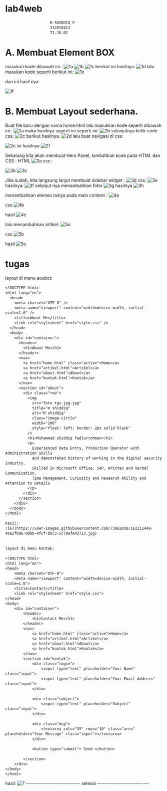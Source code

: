 # lab4web
                        M SHIDDIQ F
                        312010413
                        TI.20.B2

# A. Membuat Element BOX
masukan kode dibawah ini :
![1a](https://user-images.githubusercontent.com/73062038/162205417-70b553cb-2160-454f-8ded-59d272e89619.jpg)
![1b](https://user-images.githubusercontent.com/73062038/162205420-b97b4e7b-207b-4bb5-94b5-a447a8f83fcb.jpg)
![1c](https://user-images.githubusercontent.com/73062038/162205427-d3d354b6-cf47-4fff-8d2e-bf79afd3722a.jpg)
berikut ini hasilnya:
![1d](https://user-images.githubusercontent.com/73062038/162205544-002daed9-bee9-4308-b60f-e11f39cd7fc0.jpg)
lalu masukan kode seperti berikut ini:
![1e](https://user-images.githubusercontent.com/73062038/162205656-8dc77bf5-6031-4e9d-9d25-2b82698778fd.jpg)

dan ini hasil nya:

![1f](https://user-images.githubusercontent.com/73062038/162205679-e35bb99e-916d-4ea3-908e-4ff51730d7b3.jpg)

# B. Membuat Layout sederhana.
Buat file baru dengan nama home.html lalu masukkan kode seperti dibawah ini :
![2a](https://user-images.githubusercontent.com/73062038/162206491-84d08b3b-6d14-4c2f-b1e5-1bab8e9befa2.jpg)
maka hasilnya seperti ini seperti ini:
![2b](https://user-images.githubusercontent.com/73062038/162206603-0bd9c511-1b57-48ea-bb48-2999e2b2c1f5.jpg)
selanjutnya ketik code css:
![2c](https://user-images.githubusercontent.com/73062038/162207038-a22dc217-edf5-4eab-a820-0e0d6d0f599e.jpg)
berikut hasilnya.
![2d](https://user-images.githubusercontent.com/73062038/162207085-a7e78199-9da7-4962-95a1-6ac23f8359f7.jpg)
lalu buat navigasi di css:

![2e](https://user-images.githubusercontent.com/73062038/162207313-a814a6c0-1f95-402c-a122-d9f3db9ee22d.jpg)
ini hasilnya
![2f](https://user-images.githubusercontent.com/73062038/162207334-bbb7b424-297d-4b1d-b93e-dae0b93c8d98.jpg)


Sekarang kita akan membuat Hero Panel, tambahkan kode pada HTML dan CSS : HTML
![3a](https://user-images.githubusercontent.com/73062038/162208321-a416035a-3b8b-4674-9e90-d96bad580d4a.jpg)
css :

![3b](https://user-images.githubusercontent.com/73062038/162208414-e807e1ea-6a78-4e5d-a235-f9f9c8bcefae.jpg)
![3c](https://user-images.githubusercontent.com/73062038/162208436-ec50a6d1-f6af-47b1-b06f-3b42cb37fac4.jpg)

Jika sudah, kita langsung lanjut membuat sidebar widget :
![3d](https://user-images.githubusercontent.com/73062038/162208742-eeef6cea-2093-4c6b-9432-bad06ca15af1.jpg)
css:
![3e](https://user-images.githubusercontent.com/73062038/162208767-5f63982a-c66c-4fd7-a17d-b15b0068a51a.jpg)
hasilnya:
![3f](https://user-images.githubusercontent.com/73062038/162208843-3668ce81-b1c0-4387-a4dc-4d9b923e2fd9.jpg)
selanjut nya menambahkan foter
![3g](https://user-images.githubusercontent.com/73062038/162209398-90539ddb-fbbb-462f-b917-b82169d45352.jpg)
hasilnya
![3h](https://user-images.githubusercontent.com/73062038/162209449-f5f809f8-41b8-40e3-b8d9-f3ff628e2fc3.jpg)

menambahkan elemen lainya pada main content :
![4a](https://user-images.githubusercontent.com/73062038/162209838-b1fce362-4012-429e-8dfc-551b47f6c03d.jpg)

css
![4b](https://user-images.githubusercontent.com/73062038/162209865-ad8c0910-e3ab-4b8a-90e8-6ca48dfb5403.jpg)

hasil
![4c](https://user-images.githubusercontent.com/73062038/162209902-01232ad4-ed1b-41af-b0b7-4ef4f1e3c9b8.jpg)

lalu menambahkan artikel:
![5a](https://user-images.githubusercontent.com/73062038/162210387-5f8c605b-22cd-47a2-900f-ef333d7b576d.jpg)

css
![5b](https://user-images.githubusercontent.com/73062038/162210419-a9bfa211-3078-4a1c-8d4d-7632d76c9ffe.jpg)

hasil
![5c](https://user-images.githubusercontent.com/73062038/162210446-70628a9d-688a-4df7-9f27-e4d2509966e1.jpg)

# tugas 
layout di menu aoubot:

    <!DOCTYPE html>
    <html lang="en">
      <head>
        <meta charset="UTF-8" />
        <meta name="viewport" content="width=device-width, initial-scale=1.0" />
        <title>About Me</title>
        <link rel="stylesheet" href="style.css" />
      </head>
      <body>
        <div id="container">
          <header>
            <h1>About Me</h1>
          </header>
          <nav>
            <a href="home.html" class="active">Home</a>
            <a href="artikel.html">Artikel</a>
            <a href="about.html">About</a>
            <a href="kontak.html">Kontak</a>
          </nav>
          <section id="about">
            <div class="row">
              <img
                src="foto tgs.jpg.jpg"
                title="m shiddiq"
                alt="M shiddiq"
                class="image-circle"
                width="200"
                style="float: left; border: 2px solid black"
              />
              <h1>Muhammad shiddiq fadlurrohman</h1>
              <p>
                Experienced Data Entry, Production Operator with Administration Skills
                and demonstated history of working in the digital security industry.
                Skilled in Microsoft Office, SAP, Written and Verbal Communication,
                Time Management, Curiosity and Research Ability and Attantion to Details
              </p>
            </div>
          </section>
        </div>
      </body>
    </html>
    
    hasil:
    ![6](https://user-images.githubusercontent.com/73062038/162211448-4662fb96-08bb-4fcf-bbc3-1c79afe43713.jpg)


    layout di menu kontak:
    
    <!DOCTYPE html>
    <html lang="en">
    <head>
        <meta charset="UTF-8">
        <meta name="viewport" content="width=device-width, initial-scale=1.0">
        <title>Contact</title>
        <link rel="stylesheet" href="style.css">
    </head>
    <body>
        <div id="container">
            <header>
                <h1>Contact Me</h1>
            </header>
            <nav>
                <a href="home.html" class="active">Home</a>
                <a href="artikel.html">Artikel</a>
                <a href="about.html">About</a>
                <a href="kontak.html">Kontak</a>
            </nav>
            <section id="kontak">
                <div class="login">
                    <input type="text" placeholder="Your Name" class="input">
                    <input type="text" placeholder="Your Email Address" class="input">
                </div>

                <div class="subject">
                    <input type="text" placeholder="Subject" class="input">
                </div>

                <div class="msg">
                    <textarea cols="35" rows="10" class="area" placeholder="Your Message" class="input"></textarea>
                </div>

                <button type="submit"> Send </button>

            </section>
        </div>
    </body>
    </html>

hasil:
![7](https://user-images.githubusercontent.com/73062038/162212134-f0ade219-fb25-405f-ac03-26373c2aa31b.jpg)
--------------------------- selesai --------------------------
